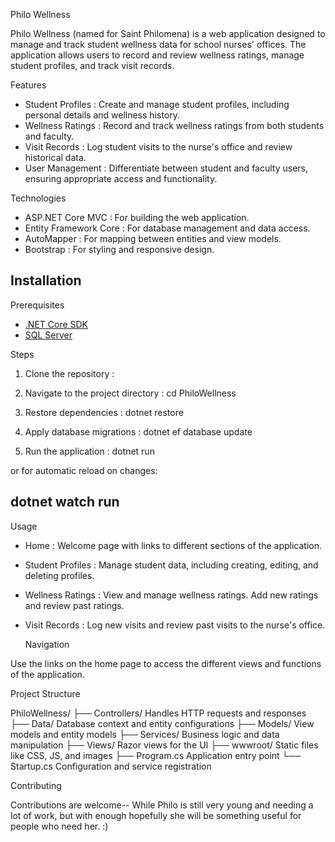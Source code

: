 Philo Wellness

Philo Wellness (named for Saint Philomena) is a web application designed to manage and track student wellness data for school nurses' offices. The application allows users to record and review wellness ratings, manage student profiles, and track visit records.

Features

-  Student Profiles : Create and manage student profiles, including personal details and wellness history.
-  Wellness Ratings : Record and track wellness ratings from both students and faculty.
-  Visit Records : Log student visits to the nurse's office and review historical data.
-  User Management : Differentiate between student and faculty users, ensuring appropriate access and functionality.

Technologies

-  ASP.NET Core MVC : For building the web application.
-  Entity Framework Core : For database management and data access.
-  AutoMapper : For mapping between entities and view models.
-  Bootstrap : For styling and responsive design.

Installation
----------------------------------------------------------------------------------
Prerequisites

- [.NET Core SDK](https://dotnet.microsoft.com/download)
- [SQL Server](https://www.microsoft.com/en-us/sql-server/sql-server-downloads)

Steps

1.  Clone the repository :

2.  Navigate to the project directory :
   cd PhiloWellness

3.  Restore dependencies :
   dotnet restore

4.  Apply database migrations :
   dotnet ef database update

5.  Run the application :
   dotnet run

   or for automatic reload on changes:

   dotnet watch run
----------------------------------------------------------------------------------------------------
Usage

-  Home : Welcome page with links to different sections of the application.
-  Student Profiles : Manage student data, including creating, editing, and deleting profiles.
-  Wellness Ratings : View and manage wellness ratings. Add new ratings and review past ratings.
-  Visit Records : Log new visits and review past visits to the nurse's office.

   Navigation

Use the links on the home page to access the different views and functions of the application.

  Project Structure

PhiloWellness/
├── Controllers/           Handles HTTP requests and responses
├── Data/                  Database context and entity configurations
├── Models/                View models and entity models
├── Services/              Business logic and data manipulation
├── Views/                 Razor views for the UI
├── wwwroot/               Static files like CSS, JS, and images
├── Program.cs             Application entry point
└── Startup.cs             Configuration and service registration


  Contributing

Contributions are welcome-- While Philo is still very young and needing a lot of work, but with enough hopefully she will be something useful for people who need her. :)